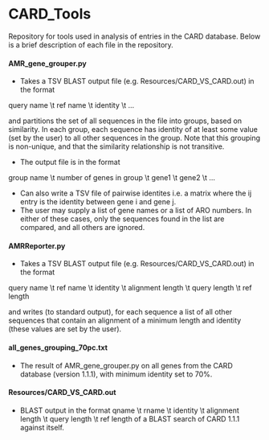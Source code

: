 # CARD_Tools

Repository for tools used in analysis of entries in the CARD database. Below is a brief description of each file in the repository.

#### AMR_gene_grouper.py
* Takes a TSV BLAST output file (e.g. Resources/CARD_VS_CARD.out) in the format

query name \t ref name \t identity \t ...

and partitions the set of all sequences in the file into groups, based on similarity. In each group, each sequence has identity of at least some value (set by the user) to all other sequences in the group. Note that this grouping is non-unique, and that the similarity relationship is not transitive. 
* The output file is in the format 

group name \t number of genes in group \t gene1 \t gene2 \t ...

* Can also write a TSV file of pairwise identites i.e. a matrix where the ij entry is the identity between gene i and gene j.
* The user may supply a list of gene names or a list of ARO numbers. In either of these cases, only the sequences found in the list are compared, and all others are ignored.

#### AMRReporter.py
* Takes a TSV BLAST output file (e.g. Resources/CARD_VS_CARD.out) in the format 

query name \t ref name \t identity \t alignment length \t query length \t ref length

and writes (to standard output), for each sequence a list of all other sequences that contain an alignment of a minimum length and identity (these values are set by the user).

#### all_genes_grouping_70pc.txt
* The result of AMR_gene_grouper.py on all genes from the CARD database (version 1.1.1), with minimum identity set to 70%. 

#### Resources/CARD_VS_CARD.out
* BLAST output in the format qname \t rname \t identity \t alignment length \t query length \t ref length of a BLAST search of CARD 1.1.1  against itself. 